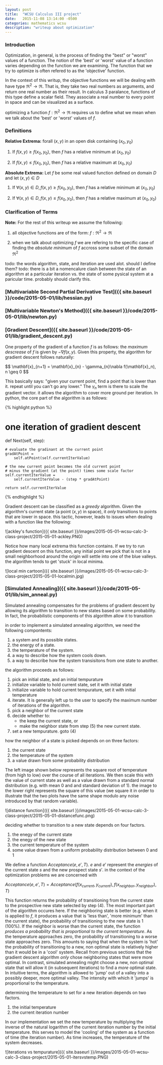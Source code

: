```yaml
---
layout: post
title:  "WCSU Calculus III project"
date:   2015-11-08 13:14:00 -0500
categories: mathematics wcsu
description: "writeup about optimization"
---
```


### Introduction

Optimization, in general, is the process of finding the "best" or "worst" values of a function.
The notion of the 'best' or 'worst' value of a function varies depending on the function
we are examining.
The function that we try to optimize is often refered to as the 'objective' function.

In the context of this writup, the objective functions we will be dealing with
have type $\Re^2 \to \Re$.
That is, they take two real numbers as arguments, and return one real number as
their result.
In calculus 3 paralance, functions of this type define a scalar field.
They associate a real number to every point in space and can be visualized as a surface.

optimizing a function $f:\Re^2 \to \Re$ requires us to define what we mean when we talk about the
'best' or 'worst' values of $f$.

### Definitions

<strong>Relative Extrema:</strong> forall $(x,y)$ in an open disk containing $(x_0,y_0)$

1. If $f(x,y) \geq f(x_0,y_0)$,
    then $f$ has a relative minimum at $(x_0,y_0)$

2. If $f(x,y) \leq f(x_0,y_0)$,
    then $f$ has a relative maximum at $(x_0,y_0)$

<strong>Absolute Extrema:</strong>
Let $f$ be some real valued function defined on domain $D$ and let $(x,y) \in D$

1. If $\forall (x,y) \in D, f(x,y) \geq f(x_0,y_0)$,
    then $f$ has a relative minimum at $(x_0,y_0)$

2. If $\forall (x,y) \in D, f(x,y) \leq f(x_0,y_0)$,
    then $f$ has a relative maximum at $(x_0,y_0)$

### Clarification of Terms
<strong>Note:</strong> For the rest of this writeup we assume the following:
1. all objective functions are of the form: $f:\Re^2 \to \Re$

2. when we talk about optimizing $f$ we are refering to the specific case of finding the
    <em>absolute minimum</em> of $f$ accross some subset of the domain $\Re^2$

todo: the words algorithm, state, and iteration are used alot. should I define them?
todo: there is a bit a nomencalure clash between the state of an algorithm at a particular
iteration vs. the state of some pysical system at a paricular time. probably should clarify this.

### [Multivariable Second Partial Derivative Test]({{ site.baseurl }}/code/2015-05-01/lib/hessian.py)

### [Multivariable Newton's Method]({{ site.baseurl }}/code/2015-05-01/lib/newton.py)

### [Gradient Descent]({{ site.baseurl }}/code/2015-05-01/lib/gradient_descent.py)

One property of the gradient of a function $f$ is as follows: the <em>maximum descrease</em> of
$f$ is given by $-\nabla f(x,y)$. Given this property, the algorithm for gradient descent
follows naturally:

<p>
$$
\mathbf{x}_{n+1} = \mathbf{x}_{n} - \gamma_{n}\nabla f(\mathbf{x}_n), n \geq 0
$$
</p>

This basically says: "given your current point, find a point that is lower than it. repeat until
you can't go any lower." The $\gamma_{n}$ term is there to scale the gradient vector. it allows the
algorithm to cover more ground per iteration. In python, the core part of the algorithm is as follows:

{% highlight python %}
# one iteration of gradient descent
def Next(self, step):

    # evaluate the gradinant at the current point
    gradAtPoint =
        self.atPoint(self.currentIterValue)

    # the new current point becomes the old current point
    # minus the gradient (at the point) times some scale factor
    self.currentIterValue =
        self.currentIterValue - (step * gradAtPoint)

    return self.currentIterValue
{% endhighlight %}

Gradient descent can be classified as a <em>greedy</em> algorithm.
Given the algorithm's current state (a point $(x,y)$ in space), it <em>only</em>
transitions to points that are lower in space. this tactic, however,
leads to issues when dealing with a function like the following:

![ackley's function]({{ site.baseurl }}/images/2015-05-01-wcsu-calc-3-class-project/2015-05-01-ackley.PNG)

Notice how many local extrema this function contains. If we try to run gradient descent
on this function, any initial point we pick that is not in a small neighborhood around
the origin will settle into one of the blue valleys. the algorithm tends to get 'stuck'
in local minima.

![local min cartoon]({{ site.baseurl }}/images/2015-05-01-wcsu-calc-3-class-project/2015-05-01-localmin.jpg)


### [Simulated Annealing]({{ site.baseurl }}/code/2015-05-01/lib/sim_anneal.py)


Simulated annealing compensates for the problems of gradient descent by allowing its
algorithm to transition to new states based on some probability. In fact, the
probabilistic components of this algorithm allow it to transition

in order to implement a simulated annealing algorithm, we need the following compontents:

1. a system and its possible states.
2. the energy of a state.
3. the temperature of the system.
4. a way to describe how the system cools down.
5. a way to describe how the system transisitons from one state to another.


the algorithm proceeds as follows:

1. pick an initial state, and an initial tempurature
2. initialize variable to hold current state, set it with initial state
3. initialize variable to hold current tempurature, set it with initial temperature
4. iterate. It is generally left up to the user to specify the maximum number of
    iterations of the algorithm.
5. pick a neighbor of the current state
6. decide whether to:
    * the keep the current state, or
    * make the neighbor state from step (5) the new current state.
7. set a new tempurature. goto (4)

how the neighbor of a state is picked depends on on three factors:

1. the current state
2. the temperature of the system
3. a value drawn from some probability distribution

The left image shown below represents the square root of temperature (from high to low)
over the course of all iterations. We then scale this with the value of current state as well
as a value drawn from a standard normal distribution (e.g. with mean 0 and and standard
deviation of 1). the image to the lower right represents the square of this
value (we square it in order to illustrate that the two plots have the same shape
modulo any noise introduced by that random variable).

![distance function]({{ site.baseurl }}/images/2015-05-01-wcsu-calc-3-class-project/2015-05-01-distancefunc.png)

deciding whether to transition to a new state depends on four factors.

1. the enegy of the current state
2. the enegy of the new state
3. the current temperature of the system
4. some value drawn from a uniform probability distribution between 0 and 1

We define a function $Acceptance(e,e',T)$.
$e$ and $e'$ represent the <em>energies</em> of the current state $s$ and
the new prospect state $s'$. in the context of the optimization problems we
are concerned with

$Acceptance(e,e',T) = Acceptance(f(x_{current}, y_{current}), f(x_{neighbor}, y_{neighbor}),T)$

This function returns the probability of transitioning from the current state to the
prospective new state selected by step (4). The most important part of the algorithm occures here.
If the neighboring state is better (e.g. when it is applied to $f$, it produces a value that
is 'less than', 'more minimum' than the current state), the probability of transitioning
to the new state is 1 (100%). If the neighbor is worse than the current state, the
function <em>produces a probability that is proportional to the current temperature</em>.
As the temperature approaches zero, the probability of transitioning to a worse state
approaches zero. This amounts to saying that when the system is 'hot' the probability of
transitioning to a new, non optimal state is relatively higher than it would be in a 'cool' system.
Recall from previous sections that the gradient descent algorithm <em>only</em> chose
neighboring states that were more optimal. In contrast, simulated annealing might choose a new,
non optimal state that will allow it (in subsequent iterations) to find a <em>more</em> optimal
state. In intuitive terms, the algorithm is allowed to 'jump' out of a valley into a possibly
deeper, more optimal valley. The intensity with which it 'jumps' is proportional to the temperature.

determining the temperature to set for a new iteration depends on two factors.

1. the initial temperature
2. the current iteration number

In our implementation we set the new temperature by multiplying the inverse of the natural
logarithm of the current iteration number by the initial temperature. this serves to model
the 'cooling' of the system as a function of time (the iteration number). As time increases,
the temperature of the system decreases.

![iterations vs tempurature]({{ site.baseurl }}/images/2015-05-01-wcsu-calc-3-class-project/2015-05-01-itersvstemp.PNG)
